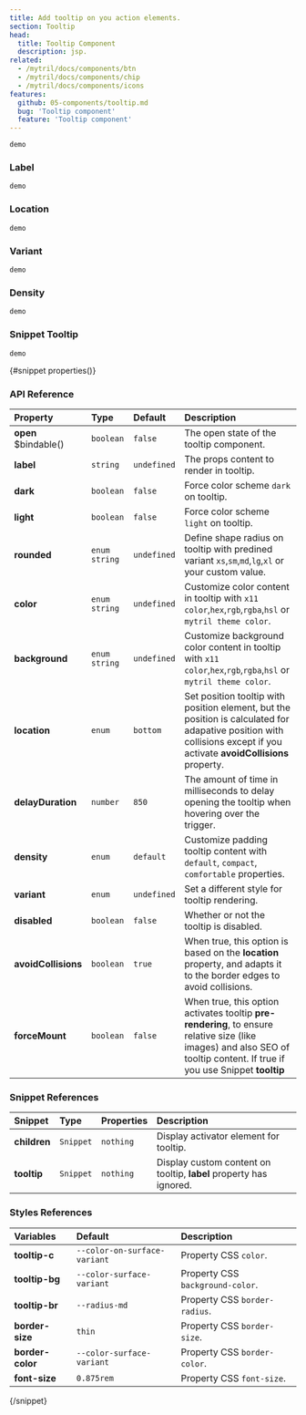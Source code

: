 ```yaml
---
title: Add tooltip on you action elements.
section: Tooltip
head:
  title: Tooltip Component
  description: jsp.
related:
  - /mytril/docs/components/btn
  - /mytril/docs/components/chip
  - /mytril/docs/components/icons
features:
  github: 05-components/tooltip.md
  bug: 'Tooltip component'
  feature: 'Tooltip component'
---
```


<script>
  import Code from "$components-docs/code.svelte"
	import TooltipHead from '$content/mytril/examples/tooltip-head.svelte';
	import TooltipLocation from '$content/mytril/examples/tooltip-location.svelte';
	import TooltipLabel from '$content/mytril/examples/tooltip-label.svelte';
	import TooltipVariant from '$content/mytril/examples/tooltip-variant.svelte';
	import TooltipDensity from '$content/mytril/examples/tooltip-density.svelte';
	import TooltipSnippetTooltip from '$content/mytril/examples/tooltip-snippet-tooltip.svelte';
</script>

<Code previewOnly file={TooltipHead}>demo</Code>

### Label

<Code file={TooltipLabel}>demo</Code>

### Location

<Code file={TooltipLocation}>demo</Code>

### Variant

<Code file={TooltipVariant}>demo</Code>

### Density

<Code file={TooltipDensity}>demo</Code>

### Snippet Tooltip

<Code file={TooltipSnippetTooltip}>demo</Code>

{#snippet properties()}

### API Reference

| Property             | Type            | Default     | Description                                                                                                                                                               |
| :------------------- | :-------------- | :---------- | :------------------------------------------------------------------------------------------------------------------------------------------------------------------------ |
| **open** $bindable() | `boolean`       | `false`     | The open state of the tooltip component.                                                                                                                                  |
| **label**            | `string`        | `undefined` | The props content to render in tooltip.                                                                                                                                   |
| **dark**             | `boolean`       | `false`     | Force color scheme `dark` on tooltip.                                                                                                                                     |
| **light**            | `boolean`       | `false`     | Force color scheme `light` on tooltip.                                                                                                                                    |
| **rounded**          | `enum` `string` | `undefined` | Define shape radius on tooltip with predined variant `xs`,`sm`,`md`,`lg`,`xl` or your custom value.                                                                       |
| **color**            | `enum` `string` | `undefined` | Customize color content in tooltip with `x11 color`,`hex`,`rgb`,`rgba`,`hsl` or `mytril theme color`.                                                                     |
| **background**       | `enum` `string` | `undefined` | Customize background color content in tooltip with `x11 color`,`hex`,`rgb`,`rgba`,`hsl` or `mytril theme color`.                                                          |
| **location**         | `enum`          | `bottom`    | Set position tooltip with position element, but the position is calculated for adapative position with collisions except if you activate **avoidCollisions** property.    |
| **delayDuration**    | `number`        | `850`       | The amount of time in milliseconds to delay opening the tooltip when hovering over the trigger.                                                                           |
| **density**          | `enum`          | `default`   | Customize padding tooltip content with `default`, `compact`, `comfortable` properties.                                                                                    |
| **variant**          | `enum`          | `undefined` | Set a different style for tooltip rendering.                                                                                                                              |
| **disabled**         | `boolean`       | `false`     | Whether or not the tooltip is disabled.                                                                                                                                   |
| **avoidCollisions**  | `boolean`       | `true`      | When true, this option is based on the **location** property, and adapts it to the border edges to avoid collisions.                                                      |
| **forceMount**       | `boolean`       | `false`     | When true, this option activates tooltip **pre-rendering**, to ensure relative size (like images) and also SEO of tooltip content. If true if you use Snippet **tooltip** |

### Snippet References

| Snippet      | Type      | Properties | Description                                                        |
| :----------- | :-------- | :--------- | :----------------------------------------------------------------- |
| **children** | `Snippet` | `nothing`  | Display activator element for tooltip.                             |
| **tooltip**  | `Snippet` | `nothing`  | Display custom content on tooltip, **label** property has ignored. |

### Styles References

| Variables        | Default                      | Description                      |
| :--------------- | :--------------------------- | :------------------------------- |
| **tooltip-c**    | `--color-on-surface-variant` | Property CSS `color`.            |
| **tooltip-bg**   | `--color-surface-variant`    | Property CSS `background-color`. |
| **tooltip-br**   | `--radius-md`                | Property CSS `border-radius`.    |
| **border-size**  | `thin`                       | Property CSS `border-size`.      |
| **border-color** | `--color-surface-variant`    | Property CSS `border-color`.     |
| **font-size**    | `0.875rem`                   | Property CSS `font-size`.        |

{/snippet}
